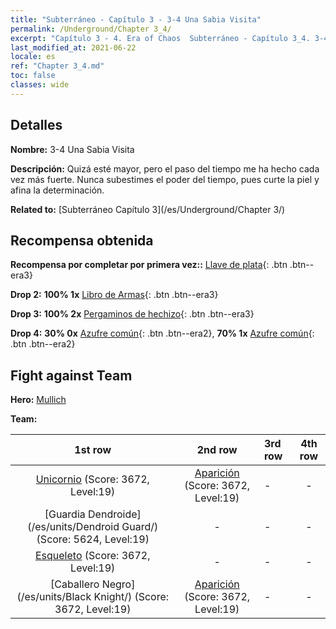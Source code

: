 ```yaml
---
title: "Subterráneo - Capítulo 3 - 3-4 Una Sabia Visita"
permalink: /Underground/Chapter 3_4/
excerpt: "Capítulo 3 - 4. Era of Chaos  Subterráneo - Capítulo 3_4. 3-4 Una Sabia Visita"
last_modified_at: 2021-06-22
locale: es
ref: "Chapter 3_4.md"
toc: false
classes: wide
---
```


## Detalles

 **Nombre:** 3-4 Una Sabia Visita

 **Descripción:** Quizá esté mayor, pero el paso del tiempo me ha hecho cada vez más fuerte. Nunca subestimes el poder del tiempo, pues curte la piel y afina la determinación.

 **Related to:** [Subterráneo Capítulo 3](/es/Underground/Chapter 3/)

## Recompensa obtenida

 **Recompensa por completar por primera vez::** [Llave de plata](/ItemsES/con_693/){: .btn .btn--era3}

 **Drop 2:** **100% 1x** [Libro de Armas](/ItemsES/mat_18/){: .btn .btn--era3}

 **Drop 3:** **100% 2x** [Pergaminos de hechizo](/ItemsES/con_694/){: .btn .btn--era3}

 **Drop 4:** **30% 0x** [Azufre común](/ItemsES/mat_9/){: .btn .btn--era2}, **70% 1x** [Azufre común](/ItemsES/mat_9/){: .btn .btn--era2}


## Fight against Team
 **Hero:** [Mullich](/es/heroes/Mullich/)

 **Team:**


  | 1st row | 2nd row | 3rd row | 4th row |
  |:----:|:----:|:----|:----:|
  | [Unicornio](/es/units/Unicorn/) (Score: 3672, Level:19)  | [Aparición](/es/units/Wight/) (Score: 3672, Level:19)  | - | - |
  | [Guardia Dendroide](/es/units/Dendroid Guard/) (Score: 5624, Level:19)  | - | - | - |
  | [Esqueleto](/es/units/Skeleton/) (Score: 3672, Level:19)  | - | - | - |
  | [Caballero Negro](/es/units/Black Knight/) (Score: 3672, Level:19)  | [Aparición](/es/units/Wight/) (Score: 3672, Level:19)  | - | - |


